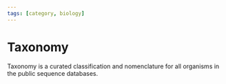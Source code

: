 ```yaml
---
tags: [category, biology]
---
```


# Taxonomy

Taxonomy is a curated classification and nomenclature for all organisms in the
public sequence databases.
